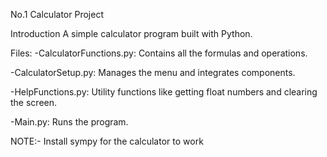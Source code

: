 No.1 Calculator Project

Introduction
A simple calculator program built with Python.

Files:
-CalculatorFunctions.py: Contains all the formulas and operations.

-CalculatorSetup.py: Manages the menu and integrates components.

-HelpFunctions.py: Utility functions like getting float numbers and clearing the screen.

-Main.py: Runs the program.

NOTE:- Install sympy for the calculator to work
